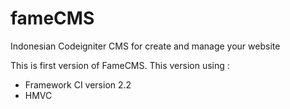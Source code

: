 # fameCMS
Indonesian Codeigniter CMS for create and manage your website

This is first version of FameCMS. This version using :
- Framework CI version 2.2
- HMVC

